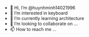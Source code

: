 - 👋 Hi, I’m @huynhminh14021996
- 👀 I’m interested in keyboard
- 🌱 I’m currently learning architecture
- 💞️ I’m looking to collaborate on ...
- 📫 How to reach me ...

<!---
huynhminh14021996/huynhminh14021996 is a ✨ special ✨ repository because its `README.md` (this file) appears on your GitHub profile.
You can click the Preview link to take a look at your changes.
--->

